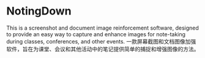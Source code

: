 # NotingDown
This is a screenshot and document image reinforcement software, designed to provide an easy way to capture and enhance images for note-taking during classes, conferences, and other events. 一款屏幕截图和文档图像加强软件，旨在为课堂、会议和其他活动中的笔记提供简单的捕捉和增强图像的方法。
